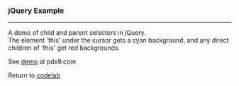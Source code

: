 ### jQuery Example
***

A demo of child and parent selectors in jQuery.<br>
The element 'this' under the cursor gets a cyan background, and any direct children of 'this' get red backgrounds.

See [demo](http://pdx9.com/code/jquery/dom-traversal/) at pdx9.com

Return to [codelab](https://github.com/michaeltharper/codelab)
